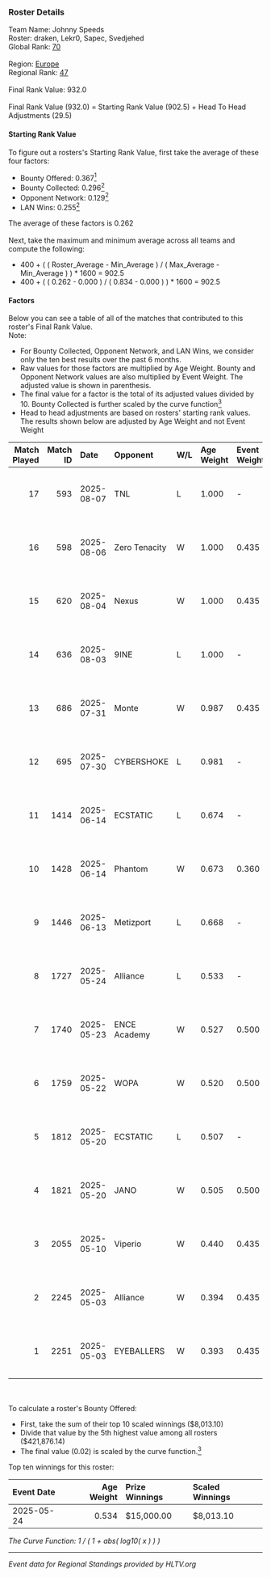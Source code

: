 ### Roster Details<br />
Team Name: Johnny Speeds<br />
Roster: draken, Lekr0, Sapec, Svedjehed<br />
Global Rank: [70](../../standings_global_2025_09_01.md)<br />
<br />
Region: [Europe]( ../../standings_europe_2025_09_01.md)<br />
Regional Rank: [47]( ../../standings_europe_2025_09_01.md)<br />
<br />
Final Rank Value:  932.0<br />
<br />
Final Rank Value (932.0) = Starting Rank Value (902.5) + Head To Head Adjustments (29.5)<br />

#### Starting Rank Value<br />
To figure out a rosters's Starting Rank Value, first take the average of these four factors:<br />
- Bounty Offered: 0.367[<sup>1</sup>](#table2)
- Bounty Collected: 0.296[<sup>2</sup>](#table1)
- Opponent Network: 0.129[<sup>2</sup>](#table1)
- LAN Wins: 0.255[<sup>2</sup>](#table1)

The average of these factors is 0.262<br />
<br />
Next, take the maximum and minimum average across all teams and compute the following:<br />
- 400 + ( ( Roster_Average - Min_Average ) / ( Max_Average - Min_Average ) ) * 1600 = 902.5
- 400 + ( ( 0.262 - 0.000 ) / ( 0.834 - 0.000 ) ) * 1600 = 902.5


#### Factors<br />
Below you can see a table of all of the matches that contributed to this roster's Final Rank Value.<br />
Note:<br />

- For Bounty Collected, Opponent Network, and LAN Wins, we consider only the ten best results over the past 6 months.
- Raw values for those factors are multiplied by Age Weight. Bounty and Opponent Network values are also multiplied by Event Weight. The adjusted value is shown in parenthesis.
- The final value for a factor is the total of its adjusted values divided by 10. Bounty Collected is further scaled by the curve function[<sup>3</sup>](#curveFunction)
- Head to head adjustments are based on rosters' starting rank values. The results shown below are adjusted by Age Weight and not Event Weight
<span id="table1"></span><br />


| Match Played | Match ID | Date       | Opponent      | W/L | Age Weight | Event Weight | Bounty Collected | Opponent Network | LAN Wins  | H2H Adj. | Roster                                  |
| -: | -: | :- | :- | :- | :- | :- | :- | :- | :- | -: | :- |
|           17 |      593 | 2025-08-07 | TNL           | L   | 1.000      | -            | -                | -                | -         |    -5.32 | draken, HEAP, Lekr0, Sapec, Svedjehed   |
|           16 |      598 | 2025-08-06 | Zero Tenacity | W   | 1.000      | 0.435        | 0.009 (0.004)    | 0.810 (0.352)    | 0 (0.000) |    17.89 | draken, HEAP, Lekr0, Sapec, Svedjehed   |
|           15 |      620 | 2025-08-04 | Nexus         | W   | 1.000      | 0.435        | 0.055 (0.024)    | 0.778 (0.338)    | 0 (0.000) |    17.97 | draken, Lekr0, Meinz, Sapec, Svedjehed  |
|           14 |      636 | 2025-08-03 | 9INE          | L   | 1.000      | -            | -                | -                | -         |    -8.66 | draken, Lekr0, Meinz, Sapec, Svedjehed  |
|           13 |      686 | 2025-07-31 | Monte         | W   | 0.987      | 0.435        | 0.007 (0.003)    | 0.947 (0.406)    | 0 (0.000) |    21.48 | draken, Lekr0, Meinz, Sapec, Svedjehed  |
|           12 |      695 | 2025-07-30 | CYBERSHOKE    | L   | 0.981      | -            | -                | -                | -         |   -12.64 | draken, Lekr0, Meinz, Sapec, Svedjehed  |
|           11 |     1414 | 2025-06-14 | ECSTATIC      | L   | 0.674      | -            | -                | -                | -         |    -3.12 | draken, MaiL09, Sapec, SHiNE, Svedjehed |
|           10 |     1428 | 2025-06-14 | Phantom       | W   | 0.673      | 0.360        | 0.000 (0.000)    | 0.000 (0.000)    | 1 (0.673) |     1.19 | draken, MaiL09, Sapec, SHiNE, Svedjehed |
|            9 |     1446 | 2025-06-13 | Metizport     | L   | 0.668      | -            | -                | -                | -         |   -10.50 | draken, MaiL09, Sapec, SHiNE, Svedjehed |
|            8 |     1727 | 2025-05-24 | Alliance      | L   | 0.533      | -            | -                | -                | -         |    -4.81 | draken, MaiL09, Sapec, SHiNE, Svedjehed |
|            7 |     1740 | 2025-05-23 | ENCE Academy  | W   | 0.527      | 0.500        | 0.016 (0.004)    | 0.153 (0.040)    | 1 (0.527) |     4.86 | draken, MaiL09, Sapec, SHiNE, Svedjehed |
|            6 |     1759 | 2025-05-22 | WOPA          | W   | 0.520      | 0.500        | 0.000 (0.000)    | 0.027 (0.007)    | 1 (0.520) |     1.04 | draken, MaiL09, Sapec, SHiNE, Svedjehed |
|            5 |     1812 | 2025-05-20 | ECSTATIC      | L   | 0.507      | -            | -                | -                | -         |    -2.56 | draken, MaiL09, Sapec, SHiNE, Svedjehed |
|            4 |     1821 | 2025-05-20 | JANO          | W   | 0.505      | 0.500        | 0.000 (0.000)    | 0.053 (0.013)    | 1 (0.505) |     1.80 | draken, MaiL09, Sapec, SHiNE, Svedjehed |
|            3 |     2055 | 2025-05-10 | Viperio       | W   | 0.440      | 0.435        | 0.000 (0.000)    | 0.035 (0.007)    | 0 (0.000) |     0.79 | draken, MaiL09, Sapec, SHiNE, Svedjehed |
|            2 |     2245 | 2025-05-03 | Alliance      | W   | 0.394      | 0.435        | 0.043 (0.007)    | 0.732 (0.125)    | 0 (0.000) |     9.38 | draken, MaiL09, Sapec, SHiNE, Svedjehed |
|            1 |     2251 | 2025-05-03 | EYEBALLERS    | W   | 0.393      | 0.435        | 0.000 (0.000)    | 0.011 (0.002)    | 0 (0.000) |     0.71 | draken, MaiL09, Sapec, SHiNE, Svedjehed |

<br />
<span id="table2"></span><br />
To calculate a roster's Bounty Offered:<br />

- First, take the sum of their top 10 scaled winnings ($8,013.10)
- Divide that value by the 5th highest value among all rosters ($421,876.14)
- The final value (0.02) is scaled by the curve function.[<sup>3</sup>](#curveFunction)

Top ten winnings for this roster:<br />

| Event Date | Age Weight | Prize Winnings | Scaled Winnings |
| :- | -: | :- | :- |
| 2025-05-24 |      0.534 | $15,000.00     | $8,013.10       |


<span id="curveFunction"></span>_The Curve Function: 1 / ( 1 + abs( log10( x ) ) )_<br />

---
_Event data for Regional Standings provided by HLTV.org_<br />
